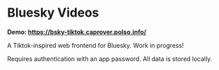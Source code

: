 # Bluesky Videos

**Demo: https://bsky-tiktok.caprover.polso.info/**

A Tiktok-inspired web frontend for Bluesky. Work in progress!

Requires authentication with an app password. All data is stored locally.
